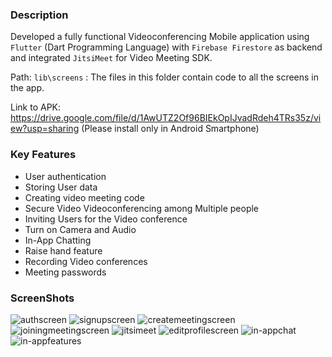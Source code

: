  ### Description
 Developed a fully functional Videoconferencing  Mobile application using `Flutter` (Dart Programming Language) with `Firebase Firestore` as backend and integrated `JitsiMeet` for Video Meeting SDK.
 
  Path: `lib\screens` : The files in this folder contain code to all the screens in the app.
 
 Link to APK:  https://drive.google.com/file/d/1AwUTZ2Of96BIEkOpIJvadRdeh4TRs35z/view?usp=sharing  (Please install only in Android Smartphone)
 

 
### Key Features
* User authentication
* Storing User data
* Creating video meeting code
* Secure Video Videoconferencing among Multiple people
* Inviting Users for the Video conference
* Turn on Camera and Audio
* In-App Chatting
* Raise hand feature
* Recording Video conferences
* Meeting passwords
### ScreenShots
![authscreen](https://user-images.githubusercontent.com/63923316/125352622-21104c00-e37f-11eb-9201-82bc10d0e2a1.jpeg)
![signupscreen](https://user-images.githubusercontent.com/63923316/125352750-47ce8280-e37f-11eb-81ac-a796503058e2.jpeg)
![createmeetingscreen](https://user-images.githubusercontent.com/63923316/125352730-44d39200-e37f-11eb-8c46-6993722ae618.jpeg)
![joiningmeetingscreen](https://user-images.githubusercontent.com/63923316/125352746-47ce8280-e37f-11eb-967f-e5e5435d1503.jpeg)
![jitsimeet](https://user-images.githubusercontent.com/63923316/125352742-4735ec00-e37f-11eb-9260-b4c33f8210d9.jpeg)
![editprofilescreen](https://user-images.githubusercontent.com/63923316/125352735-4604bf00-e37f-11eb-9255-47406b884a3f.jpeg)
![in-appchat](https://user-images.githubusercontent.com/63923316/125352737-469d5580-e37f-11eb-99e0-a22ff189a388.jpeg)
![in-appfeatures](https://user-images.githubusercontent.com/63923316/125352738-469d5580-e37f-11eb-979d-71a101c81879.jpeg)



